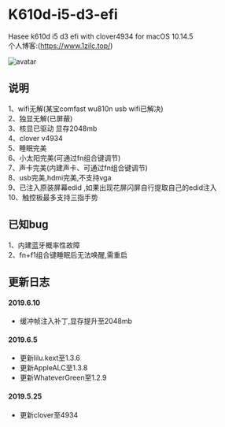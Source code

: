 # K610d-i5-d3-efi
Hasee k610d i5 d3 efi with clover4934 for macOS 10.14.5  
个人博客:(https://www.1zilc.top/)

![avatar](https://github.com/1zilc/K610d-i5-d3-10.14.5-efi-clover/blob/master/screenshot.png)

说明
-----
1、wifi无解(某宝comfast wu810n usb wifi已解决)  
2、独显无解(已屏蔽)  
3、核显已驱动 显存2048mb  
4、clover v4934  
5、睡眠完美  
6、小太阳完美(可通过fn组合键调节)  
7、声卡完美(内建声卡、可通过fn组合键调节)  
8、usb完美,hdmi完美,不支持vga  
9、已注入原装屏幕edid ,如果出现花屏闪屏自行提取自己的edid注入  
10、触控板最多支持三指手势  

已知bug
------
1、内建蓝牙概率性故障  
2、fn+f1组合键睡眠后无法唤醒,需重启 

更新日志
-------
#### 2019.6.10
* 缓冲帧注入补丁,显存提升至2048mb  

#### 2019.6.5
* 更新lilu.kext至1.3.6  
* 更新AppleALC至1.3.8  
* 更新WhateverGreen至1.2.9  

#### 2019.5.25
* 更新clover至4934
